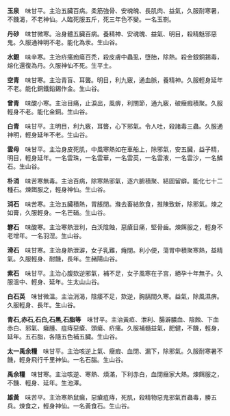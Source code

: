 **玉泉**　味甘平。主治五臟百病。柔筋強骨、安魂魄、長肌肉、益氣，久服耐寒暑，不饑渴，不老神仙。人臨死服五斤，死三年色不變。一名玉劄。

**丹砂**　味甘微寒。治身體五臟百病。養精神、安魂魄、益氣、明目，殺精魅邪惡鬼。久服通神明不老。能化為汞。生山谷。

**水銀**　味辛寒。主治疥瘙痂瘍百禿，殺皮膚中蟲虱，墮胎，除熱。殺金銀銅錫毒，熔化還復為丹。久服神仙不死。生平土。

**空青**　味甘寒。主治青盲、耳聾。明目，利九竅，通血脈，養精神。久服輕身延年不老。能化銅鐵鉛錫作金。生山谷。

**曾青**　味酸小寒。主治目痛，止淚出，風痹，利關節，通九竅，破癥瘕積聚。久服輕身不老。能化金銅。生山谷。

**白青**　味甘平。主明目，利九竅，耳聾，心下邪氣。令人吐，殺諸毒三蟲。久服通神明，輕身延年不老。生山谷。

**雲母**　味甘平。主治身皮死肌，中風寒熱如在車船上，除邪氣，安五臟，益子精，明目，輕身延年。一名雲珠，一名雲華，一名雲英，一名雲液，一名雲沙，一名鱗石。生山谷。

**朴消**　味苦寒無毒。主治百病，除寒熱邪氣，逐六腑積聚、結固留癖。能化七十二種石。煉餌服之，輕身神仙。生山谷。

**消石**　味苦寒。主治五臟積熱，胃脹閉。滌去畜結飲食，推陳致新，除邪氣。煉之如膏，久服輕身。一名芒硝。生山谷。

**礬石**　味酸寒。主治寒熱泄利，白沃陰蝕，惡瘡目痛，堅骨齒。煉餌服之，輕身不老增年。一名羽涅。生山谷。

**滑石**　味甘寒。主治身熱泄澼，女子乳難，癃閉。利小便，蕩胃中積聚寒熱，益精氣。久服輕身、耐饑，長年。生赭陽山谷。

**紫石**　味甘平。主治心腹欬逆邪氣，補不足，女子風寒在子宮，絕孕十年無子。久服溫中、輕身、延年。生太山山谷。

**白石英**　味甘微溫。主治消渴，陰痿不足，欬逆，胸膈間久寒。益氣，除風濕痹。久服輕身、長年。生山谷。

**青石,赤石,石白,石黑,石脂等**　味甘平。主治黃疸、泄利、腸澼膿血、陰蝕、下血赤白、邪氣、癰腫、疽痔惡瘡、頭瘍、疥瘙。久服補髓益氣，肥健，不饑，輕身，延年。五石脂，各隨五色補五臟。生山谷。

**太一禹余糧**　味甘平。主治咳逆上氣、癥瘕、血閉、漏下，除邪氣。久服耐寒暑不饑，輕身飛行千里神仙。一名石腦。生山谷。

**禹余糧**　味甘寒。主治咳逆、寒熱、煩滿，下利赤白，血閉癥家大熱。煉餌服之，不饑、輕身、延年。生池澤。

**雄黃**　味苦平。主治寒熱鼠瘺，惡瘡疽痔，死肌，殺精物惡鬼邪氣百蟲毒，勝五兵。煉食之，輕身神仙。一名黃食石。生山谷。